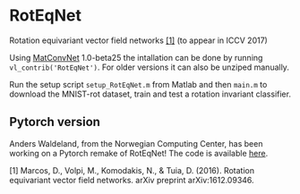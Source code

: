 # RotEqNet
Rotation equivariant vector field networks [[1]](#marcos2016) (to appear in ICCV 2017)

Using [MatConvNet](http://www.vlfeat.org/matconvnet) 1.0-beta25 the intallation can be done by running `vl_contrib('RotEqNet')`. For older versions it can also be unziped manually.

Run the setup script `setup_RotEqNet.m` from Matlab and then `main.m` to download the MNIST-rot dataset, train and test a rotation invariant classifier.

## Pytorch version
Anders Waldeland, from the Norwegian Computing Center, has been working on a Pytorch remake of RotEqNet! The code is available [here](https://github.com/COGMAR/RotEqNet).

<a name="marcos2016"></a>
[1] Marcos, D., Volpi, M., Komodakis, N., & Tuia, D. (2016). Rotation equivariant vector field networks. arXiv preprint arXiv:1612.09346.
